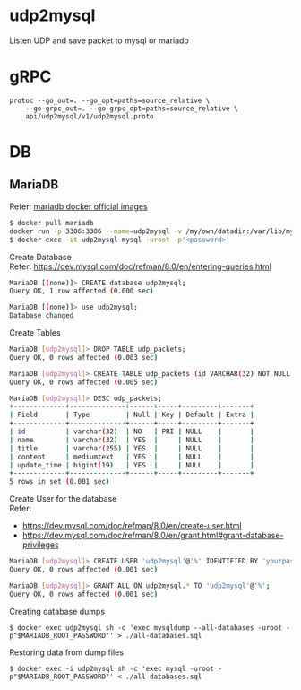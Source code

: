 # udp2mysql
Listen UDP and save packet to mysql or mariadb

# gRPC

```
protoc --go_out=. --go_opt=paths=source_relative \
    --go-grpc_out=. --go-grpc_opt=paths=source_relative \
    api/udp2mysql/v1/udp2mysql.proto
```

# DB

## MariaDB

Refer: [mariadb docker official images](https://hub.docker.com/_/mariadb)
```bash
$ docker pull mariadb
docker run -p 3306:3306 --name=udp2mysql -v /my/own/datadir:/var/lib/mysql -e MYSQL_ROOT_PASSWORD='<password>' -d mariadb:latest
$ docker exec -it udp2mysql mysql -uroot -p'<password>'
```

Create Database  
Refer: https://dev.mysql.com/doc/refman/8.0/en/entering-queries.html
```bash
MariaDB [(none)]> CREATE database udp2mysql;
Query OK, 1 row affected (0.000 sec)

MariaDB [(none)]> use udp2mysql;
Database changed
```
Create Tables
```bash
MariaDB [udp2mysql]> DROP TABLE udp_packets;
Query OK, 0 rows affected (0.003 sec)

MariaDB [udp2mysql]> CREATE TABLE udp_packets (id VARCHAR(32) NOT NULL, name VARCHAR(32), title VARCHAR(255), content TEXT(65535), update_time TIMESTAMP DEFAULT CURRENT_TIMESTAMP ON UPDATE CURRENT_TIMESTAMP, UNIQUE KEY (id));
Query OK, 0 rows affected (0.005 sec)

MariaDB [udp2mysql]> DESC udp_packets;
+-------------+--------------+------+-----+---------+-------+
| Field       | Type         | Null | Key | Default | Extra |
+-------------+--------------+------+-----+---------+-------+
| id          | varchar(32)  | NO   | PRI | NULL    |       |
| name        | varchar(32)  | YES  |     | NULL    |       |
| title       | varchar(255) | YES  |     | NULL    |       |
| content     | mediumtext   | YES  |     | NULL    |       |
| update_time | bigint(19)   | YES  |     | NULL    |       |
+-------------+--------------+------+-----+---------+-------+
5 rows in set (0.001 sec)
```
Create User for the database  
Refer: 
- https://dev.mysql.com/doc/refman/8.0/en/create-user.html
- https://dev.mysql.com/doc/refman/8.0/en/grant.html#grant-database-privileges
```bash
MariaDB [udp2mysql]> CREATE USER 'udp2mysql'@'%' IDENTIFIED BY 'yourpassword';
Query OK, 0 rows affected (0.001 sec)

MariaDB [udp2mysql]> GRANT ALL ON udp2mysql.* TO 'udp2mysql'@'%';
Query OK, 0 rows affected (0.001 sec)
```
Creating database dumps
```
$ docker exec udp2mysql sh -c 'exec mysqldump --all-databases -uroot -p"$MARIADB_ROOT_PASSWORD"' > ./all-databases.sql
```
Restoring data from dump files
```
$ docker exec -i udp2mysql sh -c 'exec mysql -uroot -p"$MARIADB_ROOT_PASSWORD"' < ./all-databases.sql
```
